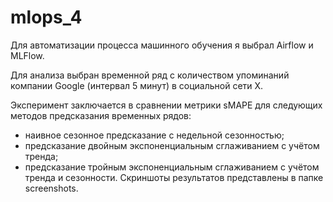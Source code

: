 # mlops_4
Для автоматизации процесса машинного обучения я выбрал Airflow и MLFlow.

Для анализа выбран временной ряд с количеством упоминаний компании Google (интервал 5 минут) в социальной сети Х.

Эксперимент заключается в сравнении метрики sMAPE для следующих методов предсказания временных рядов:
* наивное сезонное предсказание с недельной сезонностью;
* предсказание двойным экспоненциальным сглаживанием с учётом тренда;
* предсказание тройным экспоненциальным сглаживанием с учётом тренда и сезонности.
Скриншоты результатов представлены в папке screenshots.
